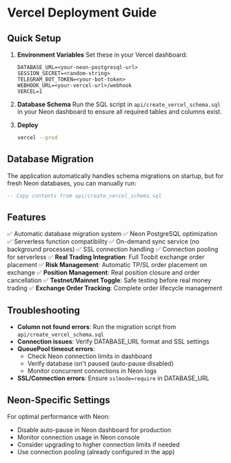 # Vercel Deployment Guide

## Quick Setup

1. **Environment Variables**
   Set these in your Vercel dashboard:
   ```
   DATABASE_URL=<your-neon-postgresql-url>
   SESSION_SECRET=<random-string>
   TELEGRAM_BOT_TOKEN=<your-bot-token>
   WEBHOOK_URL=<your-vercel-url>/webhook
   VERCEL=1
   ```

2. **Database Schema**
   Run the SQL script in `api/create_vercel_schema.sql` in your Neon dashboard to ensure all required tables and columns exist.

3. **Deploy**
   ```bash
   vercel --prod
   ```

## Database Migration

The application automatically handles schema migrations on startup, but for fresh Neon databases, you can manually run:

```sql
-- Copy contents from api/create_vercel_schema.sql
```

## Features

✅ Automatic database migration system
✅ Neon PostgreSQL optimization  
✅ Serverless function compatibility
✅ On-demand sync service (no background processes)
✅ SSL connection handling
✅ Connection pooling for serverless
✅ **Real Trading Integration**: Full Toobit exchange order placement
✅ **Risk Management**: Automatic TP/SL order placement on exchange
✅ **Position Management**: Real position closure and order cancellation
✅ **Testnet/Mainnet Toggle**: Safe testing before real money trading
✅ **Exchange Order Tracking**: Complete order lifecycle management

## Troubleshooting

- **Column not found errors**: Run the migration script from `api/create_vercel_schema.sql`
- **Connection issues**: Verify DATABASE_URL format and SSL settings
- **QueuePool timeout errors**: 
  - Check Neon connection limits in dashboard
  - Verify database isn't paused (auto-pause disabled)
  - Monitor concurrent connections in Neon logs
- **SSL/Connection errors**: Ensure `sslmode=require` in DATABASE_URL

## Neon-Specific Settings

For optimal performance with Neon:
- Disable auto-pause in Neon dashboard for production
- Monitor connection usage in Neon console
- Consider upgrading to higher connection limits if needed
- Use connection pooling (already configured in the app)